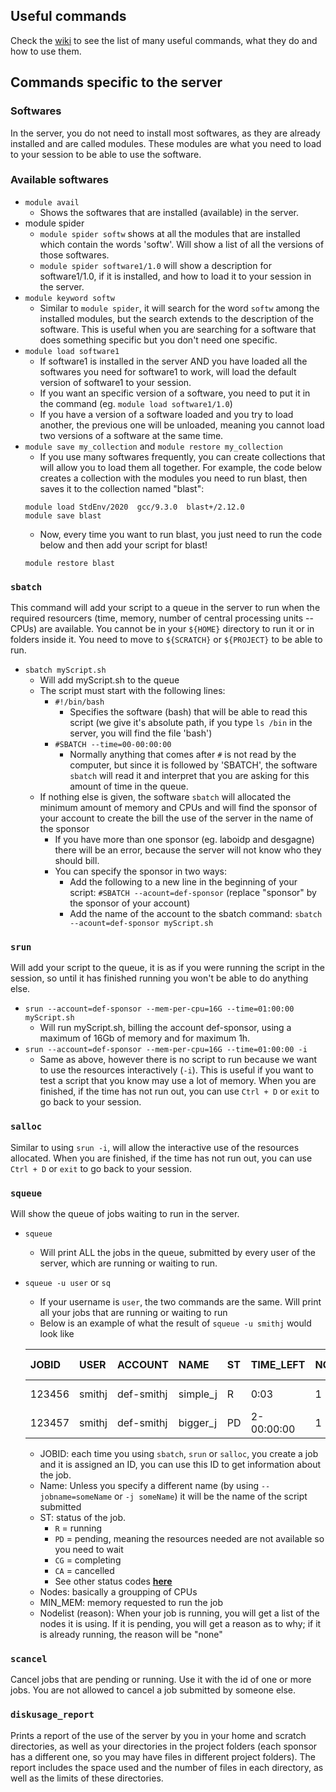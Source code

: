 ## Useful commands

Check the [wiki](https://github.com/KarenGoncalves/Amaryllidaceae_database/wiki) to see the list of many useful commands, what they do and how to use them. 

## Commands specific to the server

### Softwares
In the server, you do not need to install most softwares, as they are already installed and are called modules. These modules are what you need to load to your session to be able to use the software.

### Available softwares
- `module avail`
	- Shows the softwares that are installed (available) in the server.
- module spider
	- `module spider softw` shows at all the modules that are installed which contain the words 'softw'. Will show a list of all the versions of those softwares.
	- `module spider software1/1.0` will show a description for software1/1.0, if it is installed,  and how to load it to your session in the server.
- `module keyword softw`
	- Similar to `module spider`, it will search for the word `softw` among the installed modules, but the search extends to the description of the software. This is useful when you are searching for a software that does something specific but you don't need one specific.
- `module load software1`
	- If software1 is installed in the server AND you have loaded all the softwares you need for software1 to work, will load the default version of software1 to your session.
	- If you want an specific version of a software, you need to put it in the command (eg. `module load software1/1.0`)
	- If you have a version of a software loaded and you try to load another, the previous one will be unloaded, meaning you cannot load two versions of a software at the same time.
- `module save my_collection` and `module restore my_collection`
	- If you use many softwares frequently, you can create collections that will allow you to load them all together. For example, the code below creates a collection with the modules you need to run blast, then saves it to the collection named "blast":
	```
	module load StdEnv/2020  gcc/9.3.0  blast+/2.12.0
	module save blast
	```
	- Now, every time you want to run blast, you just need to run the code below and then add your script for blast!
	```
	module restore blast
	```

### `sbatch`
This command will add your script to a queue in the server to run when the required resourcers (time, memory, number of central processing units -- CPUs) are available. You cannot be in your `${HOME}` directory to run it or in folders inside it. You need to move to `${SCRATCH}` or `${PROJECT}` to be able to run.
- `sbatch myScript.sh`
	- Will add myScript.sh to the queue
	- The script must start with the following lines:
		- `#!/bin/bash`
			- Specifies the software (bash) that will be able to read this script (we give it's absolute path, if you type `ls /bin` in the server, you will find the file 'bash')
		- `#SBATCH --time=00-00:00:00`
			- Normally anything that comes after `#` is not read by the computer, but since it is followed by 'SBATCH', the software `sbatch` will read it and interpret that you are asking for this amount of time in the queue.
	- If nothing else is given, the software `sbatch` will allocated the minimum amount of memory and CPUs and will find the sponsor of your account to create the bill the use of the server in the name of the sponsor
		- If you have more than one sponsor (eg. laboidp and desgagne) there will be an error, because the server will not know who they should bill.
		- You can specify the sponsor in two ways:
			- Add the following to a new line in the beginning of your script: `#SBATCH --acount=def-sponsor` (replace "sponsor" by the sponsor of your account)
			- Add the name of the account to the sbatch command: `sbatch --acount=def-sponsor myScript.sh`

### `srun`
Will add your script to the queue, it is as if you were running the script in the session, so until it has finished running you won't be able to do anything else.
- `srun --account=def-sponsor --mem-per-cpu=16G --time=01:00:00 myScript.sh`
	- Will run myScript.sh, billing the account def-sponsor, using a maximum of 16Gb of memory and for maximum 1h.
- `srun --account=def-sponsor --mem-per-cpu=16G --time=01:00:00 -i`
	- Same as above, however there is no script to run because we want to use the resources interactively (`-i`). This is useful if you want to test a script that you know may use a lot of memory. When you are finished, if the time has not run out, you can use `Ctrl + D` or `exit` to go back to your session.

### `salloc`
Similar to using `srun -i`, will allow the interactive use of the resources allocated. When you are finished, if the time has not run out, you can use `Ctrl + D` or `exit` to go back to your session.

### `squeue`
Will show the queue of jobs waiting to run in the server.
- `squeue`
	- Will print ALL the jobs in the queue, submitted by every user of the server, which are running or waiting to run.

- `squeue -u user` or `sq`
	- If your username is `user`, the two commands are the same. Will print all your jobs that are running or waiting to run
	- Below is an example of what the result of `squeue -u smithj` would look like
	
	|JOBID    |USER     |ACCOUNT   |NAME    |ST|TIME_LEFT |NODES|CPUS|GRES  |MIN_MEM|NODELIST (REASON)|
	|:--------|:--------|:---------|:-------|:-|:---------|:----|:---|:-----|:------|:----------------|
	|123456   |smithj   |def-smithj|simple_j|R |0:03      | 1   |1   |(null)|4G     |cdr234     (None)|
	| 123457  |smithj   |def-smithj|bigger_j|PD|2-00:00:00| 1   | 16 |(null)| 16G   |       (Priority)|
	 
	- JOBID: each time you using `sbatch`, `srun` or `salloc`, you create a job and it is assigned an ID, you can use this ID to get information about the job.
	- Name: Unless you specify a different name (by using `--jobname=someName` or `-j someName`) it will be the name of the script submitted
	- ST: status of the job. 
		- `R` = running
		- `PD` = pending, meaning the resources needed are not available so you need to wait
		- `CG` = completing
		- `CA` = cancelled
		- See other status codes <span style="font-weight: bold; text-decoration: underline">[here](https://slurm.schedmd.com/squeue.html#lbAG)</span>
	- Nodes: basically a groupping of CPUs
	- MIN_MEM: memory requested to run the job
	- Nodelist (reason): When your job is running, you will get a list of the nodes it is using. If it is pending, you will get a reason as to why; if it is already running, the reason will be "none"

### `scancel`
Cancel jobs that are pending or running. Use it with the id of one or more jobs. You are not allowed to cancel a job submitted by someone else.

### `diskusage_report`
Prints a report of the use of the server by you in your home and scratch directories, as well as your directories in the project folders (each sponsor has a different one, so you may have files in different project folders). The report includes the space used and the number of files in each directory, as well as the limits of these directories.
